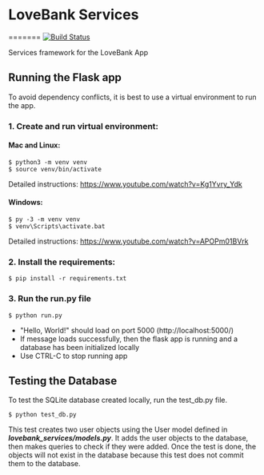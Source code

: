 
# LoveBank Services
=======
[![Build Status](https://travis-ci.com/GittieLabs/lovebank-services.svg?branch=dev-yifei)](https://travis-ci.com/GittieLabs/lovebank-services)

Services framework for the LoveBank App
## Running the Flask app
To avoid dependency conflicts, it is best to use a virtual environment to run the app.
### 1. Create and run virtual environment:
#### Mac and Linux:
```
$ python3 -m venv venv
$ source venv/bin/activate
```
Detailed instructions: https://www.youtube.com/watch?v=Kg1Yvry_Ydk

#### Windows:
```
$ py -3 -m venv venv
$ venv\Scripts\activate.bat
```
Detailed instructions: https://www.youtube.com/watch?v=APOPm01BVrk

### 2. Install the requirements:
```
$ pip install -r requirements.txt
```

### 3. Run the run.py file
```
$ python run.py
```
- "Hello, World!" should load on port 5000 (http://localhost:5000/)
- If message loads successfully, then the flask app is running and a database has been initialized locally
- Use CTRL-C to stop running app

## Testing the Database
To test the SQLite database created locally, run the test_db.py file.
```
$ python test_db.py
```
This test creates two user objects using the User model defined in ***lovebank_services/models.py***. It adds the user objects to the database, then makes queries to check if they were added. Once the test is done, the objects will not exist in the database because this test does not commit them to the database.
